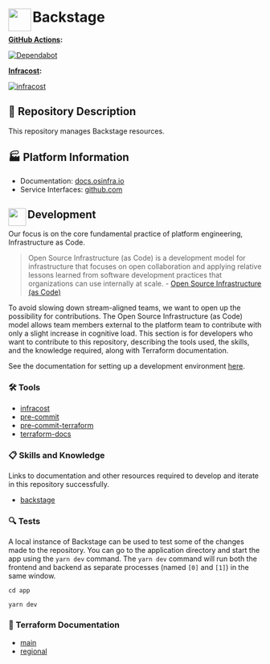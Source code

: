 # <img align="left" width="45" height="45" src="https://github.com/user-attachments/assets/2b9ec893-58ff-4bf3-94c9-fc321d3a173c"> Backstage

**[GitHub Actions](https://github.com/osinfra-io/backstage/actions):**

[![Dependabot](https://github.com/osinfra-io/backstage/actions/workflows/dependabot.yml/badge.svg)](https://github.com/osinfra-io/backstage/actions/workflows/dependabot.yml)

**[Infracost](https://www.infracost.io):**

[![infracost](https://img.shields.io/endpoint?url=https://dashboard.api.infracost.io/shields/json/cbeecfe3-576f-4553-984c-e451a575ee47/repos/19dee006-53a6-4007-be23-d2e44617e789/branch/95a827e0-1914-470d-8faf-78413ec29595)](https://dashboard.infracost.io/org/osinfra-io/repos/19dee006-53a6-4007-be23-d2e44617e789?tab=settings)

## 📄 Repository Description

This repository manages Backstage resources.

## 🏭 Platform Information

- Documentation: [docs.osinfra.io](https://docs.osinfra.io/product-guides/backstage)
- Service Interfaces: [github.com](https://github.com/osinfra-io/backstage/issues/new/choose)

## <img align="left" width="35" height="35" src="https://github.com/osinfra-io/github-organization-management/assets/1610100/39d6ae3b-ccc2-42db-92f1-276a5bc54e65"> Development

Our focus is on the core fundamental practice of platform engineering, Infrastructure as Code.

>Open Source Infrastructure (as Code) is a development model for infrastructure that focuses on open collaboration and applying relative lessons learned from software development practices that organizations can use internally at scale. - [Open Source Infrastructure (as Code)](https://www.osinfra.io)

To avoid slowing down stream-aligned teams, we want to open up the possibility for contributions. The Open Source Infrastructure (as Code) model allows team members external to the platform team to contribute with only a slight increase in cognitive load. This section is for developers who want to contribute to this repository, describing the tools used, the skills, and the knowledge required, along with Terraform documentation.

See the documentation for setting up a development environment [here](https://docs.osinfra.io/fundamentals/development-setup).

### 🛠️ Tools

- [infracost](https://github.com/infracost/infracost)
- [pre-commit](https://github.com/pre-commit/pre-commit)
- [pre-commit-terraform](https://github.com/antonbabenko/pre-commit-terraform)
- [terraform-docs](https://github.com/terraform-docs/terraform-docs)

### 📋 Skills and Knowledge

Links to documentation and other resources required to develop and iterate in this repository successfully.

- [backstage](https://backstage.io/docs)

### 🔍 Tests

A local instance of Backstage can be used to test some of the changes made to the repository. You can go to the application
directory and start the app using the `yarn dev` command. The `yarn dev` command will run both the frontend and backend as separate
processes (named `[0]` and `[1]`) in the same window.

```none
cd app
```

```none
yarn dev
```

### 📓 Terraform Documentation

- [main](deployments/README.md)
- [regional](deployments/regionl/README.md)

